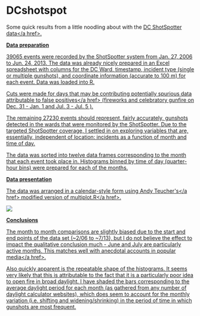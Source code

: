 # DCshotspot
Some quick results from a little noodling about with the <a href="https://muckrock.s3.amazonaws.com/foia_files/WashingtonDC_Incidents_2006-2013_Raw_Data_2.xlsx">DC ShotSpotter data</a href>.

<b>Data preparation</b>

39065 events were recorded by the ShotSpotter system from Jan. 27, 2006 to Jun. 24, 2013.  The data was already nicely prepared in an Excel spreadsheet with columns for the DC Ward, timestamp, incident type (single or multiple gunshots), and coordinate information (accurate to 100 m) for each event.  Data was loaded into R.

Cuts were made for days that may be contributing potentially spurious data attributable to <a href="http://www.washingtonpost.com/wp-srv/special/local/dc-shot-spotter/">false positives</a href> (fireworks and celebratory gunfire on Dec. 31 - Jan. 1 and Jul. 3 - Jul. 5 ).

The remaining 27230 events should represent, fairly accurately, gunshots detected in the wards that were monitored by the ShotSpotter.  Due to the targeted ShotSpotter coverage, I settled in on exploring variables that are, essentially, independent of location: incidents as a function of month and time of day.

The data was sorted into twelve data frames corresponding to the month that each event took place in.  Histograms binned by time of day (quarter-hour bins) were prepared for each of the months.

<b>Data presentation</b>

The data was arranged in a calendar-style form using <a href="https://github.com/ateucher">Andy Teucher's</a href> modified version of <a href="https://github.com/ateucher/useful_code/blob/master/R/multiplot.r">multiplot.R</a href>.

<img src="http://i.imgur.com/Y8EHmA7.jpg">

<b>Conclusions</b>

The month to month comparisons are slightly biased due to the start and end points of the data set (~2/06 to ~7/13), but I do not believe the effect to impact the qualitative conclusion much - June and July are particularly active months.  This matches well with anecdotal accounts in <a href="http://www.nytimes.com/2013/09/01/opinion/sunday/weather-and-violence.html?_r=0">popular media</a href>.

Also quickly apparent is the repeatable shape of the histograms.  It seems very likely that this is attributable to the fact that it is a particularly poor idea to open fire in broad daylight.  I have shaded the bars corresponding to the average daylight period for each month (as gathered from any number of daylight calculator websites), which does seem to account for the monthly variation (i.e. shifting and widening/shrinking) in the period of time in which gunshots are most frequent.
